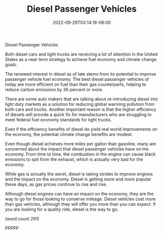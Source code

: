 ﻿---
title: "Diesel Passenger Vehicles"
date: 2022-09-29T03:14:16-08:00
description: "Diesel VS Gasoline vehicles Tips for Web Success"
featured_image: "/images/Diesel VS Gasoline vehicles.jpg"
tags: ["Diesel VS Gasoline vehicles"]
---

Diesel Passenger Vehicles

Both diesel cars and light trucks are receiving a 
lot of attention in the United States as a near
term strategy to achieve fuel economy and climate
change goals.  

The renewed interest in diesel as of late stems
from its potential to improve passenger vehicle
fuel economy.  The best diesel passenger vehicles
of today are more efficient on fuel than their
gas counterparts, helping to reduce carbon 
emissions by 30 percent or more.

There are some auto makers that are talking about
re-introducing diesel into light duty markets as
a solution for reducing global warming pollution
from both cars and trucks.  Another important
reason is that the higher efficiency of diesels
will provide a quick fix for manufacturers who
are struggling to meet federal fuel economy 
standards for light trucks.

Even if the efficiency benefits of diesel do
yield real world improvements on the economy, the
potential climate change benefits are modest.

Even though diesel achieves more miles per gallon
than gasoline, many are concerned about the
impact that diesel passenger vehicles have on
the economy.  From time to time, the combustion
in the engine can cause black emissions to spit
from the exhaust, which is actually very bad
for the economy.

While gas is actually the worst, diesel is taking
strides to improve engines and the impact on
the economy.  Diesel is getting more and more
popular these days, as gas prices continue to
rise and rise.

Although diesel engines can have an impact on 
the economy, they are the way to go for those
looking to conserve mileage.  Diesel vehicles
cost more than gas vehicles, although they will
offer you more than you can expect.  If you are
looking for a quality ride, diesel is the way
to go.

(word count 291)

PPPPP

